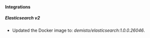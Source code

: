 #### Integrations
##### Elasticsearch v2
- Updated the Docker image to: *demisto/elasticsearch:1.0.0.26046*.
